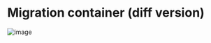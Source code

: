 # Migration container (diff version)

![image](https://user-images.githubusercontent.com/83600412/124562875-7da0d200-de7a-11eb-9878-46d4368e3dcf.png)
